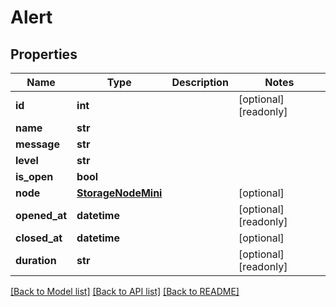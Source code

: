 # Alert

## Properties

Name | Type | Description | Notes
------------ | ------------- | ------------- | -------------
**id** | **int** |  | [optional] [readonly] 
**name** | **str** |  | 
**message** | **str** |  | 
**level** | **str** |  | 
**is_open** | **bool** |  | 
**node** | [**StorageNodeMini**](StorageNodeMini.md) |  | [optional] 
**opened_at** | **datetime** |  | [optional] [readonly] 
**closed_at** | **datetime** |  | [optional] 
**duration** | **str** |  | [optional] [readonly] 

[[Back to Model list]](../#documentation-for-models) [[Back to API list]](../#documentation-for-api-endpoints) [[Back to README]](../)


